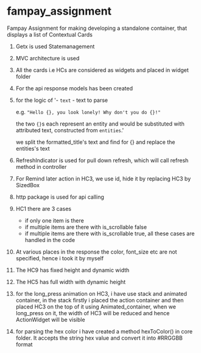 # fampay_assignment

Fampay Assignment for making developing a standalone container, that displays a list of Contextual Cards

1) Getx is used Statemanagement 
2) MVC architecture is used
3) All the cards i.e HCs are considered as widgets and placed in widget folder
4) For the api response models has been created
5) for the logic of 
    '- `text` - text to parse
    
    
    e.g. `"Hello {}, you look lonely! Why don't you do {}!"` 
    
    the two `{}`s each represent an entity and would be substituted with attributed text, constructed from `entities`.'

    we split the formatted_title's text and find for {} and replace the entities's text
6) RefreshIndicator is used for pull down refresh, which will call refresh method in controller
7) For Remind later action in HC3, we use id, hide it by replacing HC3 by SizedBox
8) http package is used for api calling
9) HC1 there are 3 cases 
    - if only one item is there
    - if multiple items are there with is_scrollable false
    - if multiple items are there with is_scrollable true, all these cases are handled in the code
10) At various places in the response the color, font_size etc are not specified, hence i took it by myself
11) The HC9 has fixed height and dynamic width
12) The HC5 has full width with dynamic height
13) for the long_press animation on HC3, i have use stack and animated container, in the stack firstly i placed the action container and then placed HC3 on the top of it using Animated_container, when we long_press on it, the width of HC3 will be reduced and hence ActionWidget will be visible
14) for parsing the hex color i have created a method hexToColor() in core folder. It accepts the string hex value and convert it into #RRGGBB format
